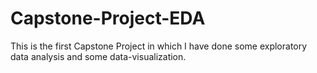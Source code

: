 # Capstone-Project-EDA
This is the first Capstone Project in which I have done some exploratory data analysis and some data-visualization.
